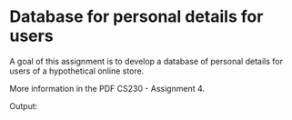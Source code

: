 # Database for personal details for users

A goal of this assignment is to develop a database of personal details for users
of a hypothetical online store.

More information in the PDF CS230 - Assignment 4.

Output:


